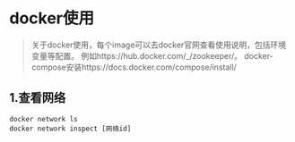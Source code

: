 # docker使用
> 关于docker使用，每个image可以去docker官网查看使用说明，包括环境变量等配置。
>例如https://hub.docker.com/_/zookeeper/。 
> docker-compose安装https://docs.docker.com/compose/install/

## 1.查看网络
```shell
docker network ls
docker network inspect [网络id]
```